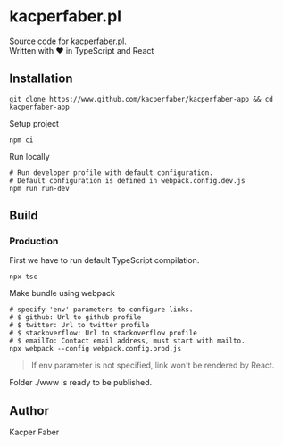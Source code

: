# kacperfaber.pl

Source code for kacperfaber.pl.
<br>
Written with ❤ in TypeScript and React

## Installation 

```shell
git clone https://www.github.com/kacperfaber/kacperfaber-app && cd kacperfaber-app
```

Setup project
```shell
npm ci
```

Run locally
```shell
# Run developer profile with default configuration.
# Default configuration is defined in webpack.config.dev.js
npm run run-dev
```

## Build

### Production

First we have to run default TypeScript compilation.

```shell
npx tsc
```

Make bundle using webpack

```shell
# specify 'env' parameters to configure links.
# $ github: Url to github profile
# $ twitter: Url to twitter profile
# $ stackoverflow: Url to stackoverflow profile
# $ emailTo: Contact email address, must start with mailto.
npx webpack --config webpack.config.prod.js
```

> If env parameter is not specified, link won't be rendered by React.

Folder ./www is ready to be published. 

## Author
Kacper Faber